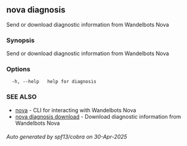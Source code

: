 ## nova diagnosis

Send or download diagnostic information from Wandelbots Nova

### Synopsis

Send or download diagnostic information from Wandelbots Nova

### Options

```
  -h, --help   help for diagnosis
```

### SEE ALSO

* [nova](nova.md)	 - CLI for interacting with Wandelbots Nova
* [nova diagnosis download](nova_diagnosis_download.md)	 - Download diagnostic information from Wandelbots Nova

###### Auto generated by spf13/cobra on 30-Apr-2025
